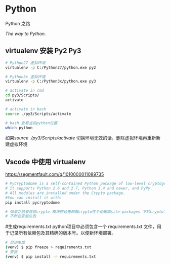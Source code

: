 # Python

Python 之路

_The way to Python._

## virtualenv 安装 Py2 Py3

```sh
# Python27 虚拟环境
virtualenv -p C:/Python27/python.exe py2

# Python3x 虚拟环境
virtualenv -p C:/Python3x/python.exe py3

# activate in cmd
cd py3/Scripts/
activate

# activate in bash
source ./py3/Scripts/activate

# bash 查看当前python位置
which python
```

如果*source ./py3/Scripts/activate* 切换环境无效的话，删除虚拟环境再重新新建虚拟环境

## Vscode 中使用 virtualenv

https://segmentfault.com/q/1010000011089735

```sh
# PyCryptodome is a self-contained Python package of low-level cryptographic primitives.
# It supports Python 2.6 and 2.7, Python 3.4 and newer, and PyPy.
# All modules are installed under the Crypto package.
#You can install it with:
pip install pycryptodome

# 如果之前安装过crypto 模块的话先卸载crypto在手动删除site-packages 下的crypto文件 在安装pycryotodome
# 不然会安装失败
```

#生成requirements.txt
python项目中必须包含一个 requirements.txt 文件，用于记录所有依赖包及其精确的版本号。以便新环境部署。

```sh
# 自动生成
(venv) $ pip freeze > requirements.txt
# 安装
(venv) $ pip install -r requirements.txt
```

